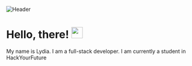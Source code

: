 ![Header](https://images.unsplash.com/photo-1617529497471-9218633199c0?ixid=MnwxMjA3fDB8MHxwaG90by1wYWdlfHx8fGVufDB8fHx8&ixlib=rb-1.2.1&auto=format&fit=crop&w=750&q=80)

# Hello, there! <img src="https://raw.githubusercontent.com/MartinHeinz/MartinHeinz/master/wave.gif" width="30px">
My name is Lydia. I am a full-stack developer. I am currently a student in HackYourFuture
